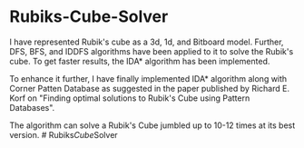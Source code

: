 # Rubiks-Cube-Solver

I have represented Rubik's cube as a 3d, 1d, and Bitboard model.
Further, DFS, BFS, and IDDFS algorithms have been applied to it to solve the Rubik's cube.
To get faster results, the IDA* algorithm has been implemented.

To enhance it further, I have finally implemented IDA* algorithm along with Corner Patten Database as suggested in 
the paper published by Richard E. Korf on "Finding optimal solutions to Rubik's Cube using Pattern Databases".

The algorithm can solve a Rubik's Cube jumbled up to 10-12 times at its best version.
#   R u b i k s _ C u b e _ S o l v e r  
 